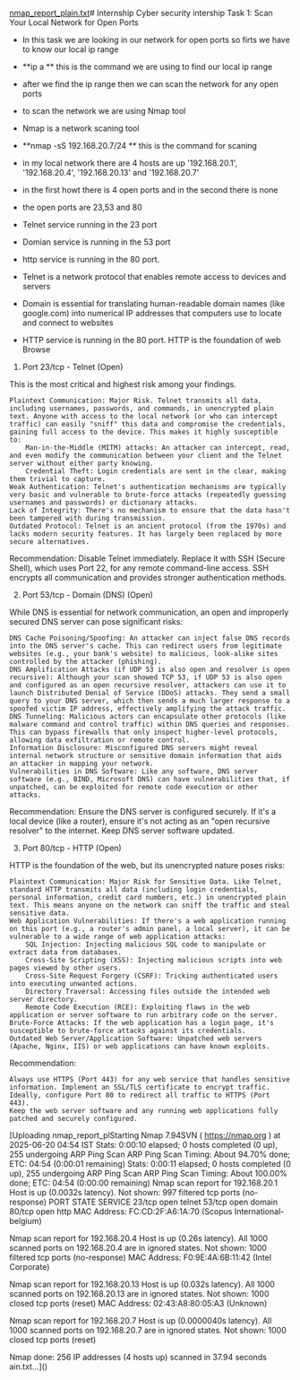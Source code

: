 [nmap_report_plain.txt](https://github.com/user-attachments/files/20868787/nmap_report_plain.txt)# Internship
Cyber security intership 
Task 1: Scan Your Local Network for Open Ports



 - In this task we are looking in our network for open ports so firts we have to know our local ip range 
 - **ip a ** this is the command we are using to find our local ip range 
 - after we find the ip range then we can scan the network for any open ports
 - to scan the network we are using Nmap tool 
 - Nmap is a network scaning tool 
 - **nmap -sS 192.168.20.7/24 ** this is the command for scaning 
 - in my local network there are 4 hosts are up '192.168.20.1', '192.168.20.4', '192.168.20.13' and '192.168.20.7'
 - in the first howt there is 4 open ports and in the second there is none 
 - the open ports are 23,53 and 80 
 - Telnet service running in the 23 port 
 - Domian service is running in the 53 port
 - http service is running in the 80 port.

 - Telnet is a network protocol that enables remote access to devices and servers
 - Domain is essential for translating human-readable domain names (like google.com) into numerical IP addresses that computers use to locate and connect to websites
 -  HTTP service is running in the 80 port. HTTP is the foundation of web Browse 


 1. Port 23/tcp - Telnet (Open)

This is the most critical and highest risk among your findings.

    Plaintext Communication: Major Risk. Telnet transmits all data, including usernames, passwords, and commands, in unencrypted plain text. Anyone with access to the local network (or who can intercept traffic) can easily "sniff" this data and compromise the credentials, gaining full access to the device. This makes it highly susceptible to:
        Man-in-the-Middle (MITM) attacks: An attacker can intercept, read, and even modify the communication between your client and the Telnet server without either party knowing.
        Credential Theft: Login credentials are sent in the clear, making them trivial to capture.
    Weak Authentication: Telnet's authentication mechanisms are typically very basic and vulnerable to brute-force attacks (repeatedly guessing usernames and passwords) or dictionary attacks.
    Lack of Integrity: There's no mechanism to ensure that the data hasn't been tampered with during transmission.
    Outdated Protocol: Telnet is an ancient protocol (from the 1970s) and lacks modern security features. It has largely been replaced by more secure alternatives.

Recommendation: Disable Telnet immediately. Replace it with SSH (Secure Shell), which uses Port 22, for any remote command-line access. SSH encrypts all communication and provides stronger authentication methods.

2. Port 53/tcp - Domain (DNS) (Open)

While DNS is essential for network communication, an open and improperly secured DNS server can pose significant risks:

    DNS Cache Poisoning/Spoofing: An attacker can inject false DNS records into the DNS server's cache. This can redirect users from legitimate websites (e.g., your bank's website) to malicious, look-alike sites controlled by the attacker (phishing).
    DNS Amplification Attacks (if UDP 53 is also open and resolver is open recursive): Although your scan showed TCP 53, if UDP 53 is also open and configured as an open recursive resolver, attackers can use it to launch Distributed Denial of Service (DDoS) attacks. They send a small query to your DNS server, which then sends a much larger response to a spoofed victim IP address, effectively amplifying the attack traffic.
    DNS Tunneling: Malicious actors can encapsulate other protocols (like malware command and control traffic) within DNS queries and responses. This can bypass firewalls that only inspect higher-level protocols, allowing data exfiltration or remote control.
    Information Disclosure: Misconfigured DNS servers might reveal internal network structure or sensitive domain information that aids an attacker in mapping your network.
    Vulnerabilities in DNS Software: Like any software, DNS server software (e.g., BIND, Microsoft DNS) can have vulnerabilities that, if unpatched, can be exploited for remote code execution or other attacks.

Recommendation: Ensure the DNS server is configured securely. If it's a local device (like a router), ensure it's not acting as an "open recursive resolver" to the internet. Keep DNS server software updated.

3. Port 80/tcp - HTTP (Open)

HTTP is the foundation of the web, but its unencrypted nature poses risks:

    Plaintext Communication: Major Risk for Sensitive Data. Like Telnet, standard HTTP transmits all data (including login credentials, personal information, credit card numbers, etc.) in unencrypted plain text. This means anyone on the network can sniff the traffic and steal sensitive data.
    Web Application Vulnerabilities: If there's a web application running on this port (e.g., a router's admin panel, a local server), it can be vulnerable to a wide range of web application attacks:
        SQL Injection: Injecting malicious SQL code to manipulate or extract data from databases.
        Cross-Site Scripting (XSS): Injecting malicious scripts into web pages viewed by other users.
        Cross-Site Request Forgery (CSRF): Tricking authenticated users into executing unwanted actions.
        Directory Traversal: Accessing files outside the intended web server directory.
        Remote Code Execution (RCE): Exploiting flaws in the web application or server software to run arbitrary code on the server.
    Brute-Force Attacks: If the web application has a login page, it's susceptible to brute-force attacks against its credentials.
    Outdated Web Server/Application Software: Unpatched web servers (Apache, Nginx, IIS) or web applications can have known exploits.

Recommendation:

    Always use HTTPS (Port 443) for any web service that handles sensitive information. Implement an SSL/TLS certificate to encrypt traffic.
    Ideally, configure Port 80 to redirect all traffic to HTTPS (Port 443).
    Keep the web server software and any running web applications fully patched and securely configured.


 [Uploading nmap_report_plStarting Nmap 7.94SVN ( https://nmap.org ) at 2025-06-20 04:54 IST
Stats: 0:00:10 elapsed; 0 hosts completed (0 up), 255 undergoing ARP Ping Scan
ARP Ping Scan Timing: About 94.70% done; ETC: 04:54 (0:00:01 remaining)
Stats: 0:00:11 elapsed; 0 hosts completed (0 up), 255 undergoing ARP Ping Scan
ARP Ping Scan Timing: About 100.00% done; ETC: 04:54 (0:00:00 remaining)
Nmap scan report for 192.168.20.1
Host is up (0.0032s latency).
Not shown: 997 filtered tcp ports (no-response)
PORT   STATE SERVICE
23/tcp open  telnet
53/tcp open  domain
80/tcp open  http
MAC Address: FC:CD:2F:A6:1A:70 (Scopus International-belgium)

Nmap scan report for 192.168.20.4
Host is up (0.26s latency).
All 1000 scanned ports on 192.168.20.4 are in ignored states.
Not shown: 1000 filtered tcp ports (no-response)
MAC Address: F0:9E:4A:6B:11:42 (Intel Corporate)

Nmap scan report for 192.168.20.13
Host is up (0.032s latency).
All 1000 scanned ports on 192.168.20.13 are in ignored states.
Not shown: 1000 closed tcp ports (reset)
MAC Address: 02:43:A8:80:05:A3 (Unknown)

Nmap scan report for 192.168.20.7
Host is up (0.0000040s latency).
All 1000 scanned ports on 192.168.20.7 are in ignored states.
Not shown: 1000 closed tcp ports (reset)

Nmap done: 256 IP addresses (4 hosts up) scanned in 37.94 seconds
ain.txt…]()

    
